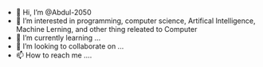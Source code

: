 - 👋 Hi, I’m @Abdul-2050
- 👀 I’m interested in programming, computer science, Artifical Intelligence, Machine Lerning, and other thing releated to Computer 
- 🌱 I’m currently learning ...
- 💞️ I’m looking to collaborate on ...
- 📫 How to reach me ....

<!---
Abdul-2050/Abdul-2050 is a ✨ special ✨ repository because its `README.md` (this file) appears on your GitHub profile.
You can click the Preview link to take a look at your changes.
--->
